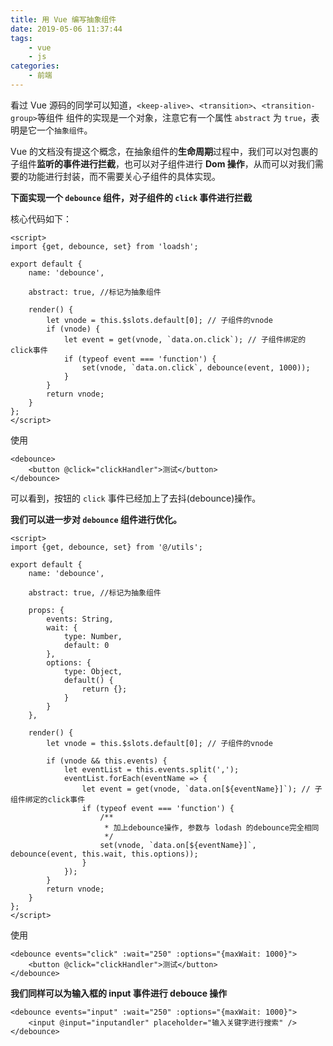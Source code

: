 ```yaml
---
title: 用 Vue 编写抽象组件
date: 2019-05-06 11:37:44
tags:
    - vue
    - js
categories: 
    - 前端
---
```


看过 Vue 源码的同学可以知道，`<keep-alive>`、`<transition>`、`<transition-group>`等组件
组件的实现是一个对象，注意它有一个属性 `abstract` 为 `true`，表明是它一个`抽象组件`。

Vue 的文档没有提这个概念，在抽象组件的**生命周期**过程中，我们可以对包裹的子组件**监听的事件进行拦截**，也可以对子组件进行 **Dom 操作**，从而可以对我们需要的功能进行封装，而不需要关心子组件的具体实现。

<!-- more -->

**下面实现一个 `debounce` 组件，对子组件的 `click` 事件进行拦截**

核心代码如下：

```vue
<script>
import {get, debounce, set} from 'loadsh';

export default {
    name: 'debounce',

    abstract: true, //标记为抽象组件

    render() {
        let vnode = this.$slots.default[0]; // 子组件的vnode
        if (vnode) {
            let event = get(vnode, `data.on.click`); // 子组件绑定的click事件
            if (typeof event === 'function') {
                set(vnode, `data.on.click`, debounce(event, 1000));
            }
        }
        return vnode;
    }
};
</script>
```

使用

```vue
<debounce>
    <button @click="clickHandler">测试</button>
</debounce>
```

可以看到，按钮的 `click` 事件已经加上了去抖(debounce)操作。

**我们可以进一步对 `debounce` 组件进行优化。**

```vue
<script>
import {get, debounce, set} from '@/utils';

export default {
    name: 'debounce',

    abstract: true, //标记为抽象组件

    props: {
        events: String,
        wait: {
            type: Number,
            default: 0
        },
        options: {
            type: Object,
            default() {
                return {};
            }
        }
    },

    render() {
        let vnode = this.$slots.default[0]; // 子组件的vnode

        if (vnode && this.events) {
            let eventList = this.events.split(',');
            eventList.forEach(eventName => {
                let event = get(vnode, `data.on[${eventName}]`); // 子组件绑定的click事件
                if (typeof event === 'function') {
                    /**
                     * 加上debounce操作, 参数与 lodash 的debounce完全相同
                     */
                    set(vnode, `data.on[${eventName}]`, debounce(event, this.wait, this.options));
                }
            });
        }
        return vnode;
    }
};
</script>
```

使用

```vue
<debounce events="click" :wait="250" :options="{maxWait: 1000}">
    <button @click="clickHandler">测试</button>
</debounce>
```

**我们同样可以为输入框的 input 事件进行 debouce 操作**

```vue
<debounce events="input" :wait="250" :options="{maxWait: 1000}">
    <input @input="inputandler" placeholder="输入关键字进行搜索" />
</debounce>
```
